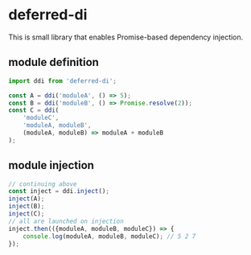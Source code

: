 # deferred-di

This is small library that enables Promise-based dependency injection.

## module definition
```javascript
import ddi from 'deferred-di';

const A = ddi('moduleA', () => 5);
const B = ddi('moduleB', () => Promise.resolve(2));
const C = ddi(
	'moduleC',
	'moduleA, moduleB',
	(moduleA, moduleB) => moduleA + moduleB
);
```

## module injection
```javascript
// continuing above
const inject = ddi.inject();
inject(A);
inject(B);
inject(C);
// all are launched on injection
inject.then(({moduleA, moduleB, moduleC}) => {
	console.log(moduleA, moduleB, moduleC); // 5 2 7
});
```
